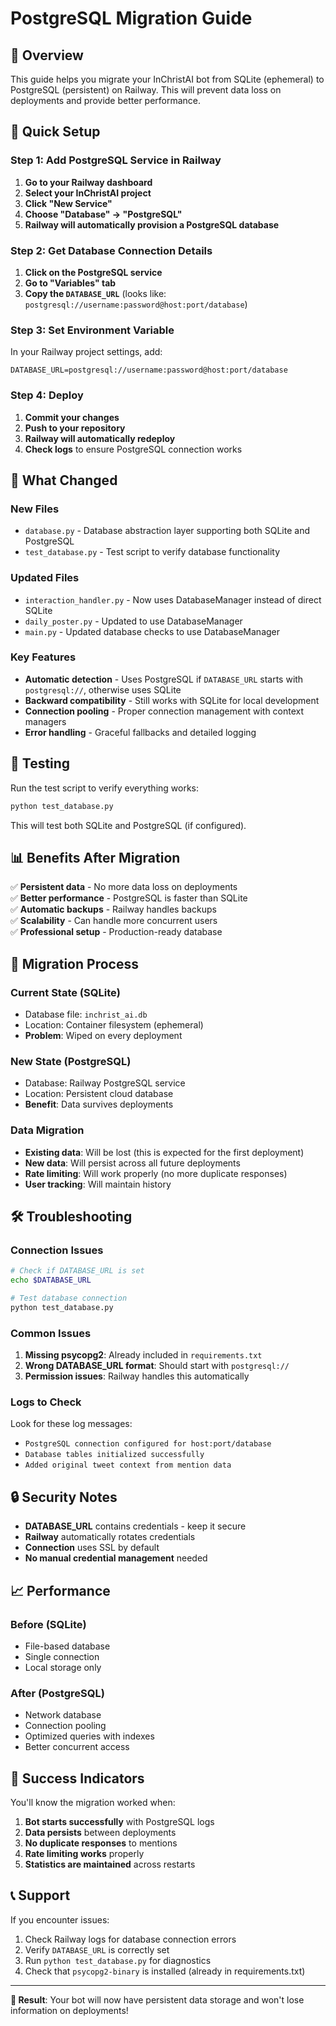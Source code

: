 # PostgreSQL Migration Guide

## 🎯 Overview

This guide helps you migrate your InChristAI bot from SQLite (ephemeral) to PostgreSQL (persistent) on Railway. This will prevent data loss on deployments and provide better performance.

## 🚀 Quick Setup

### Step 1: Add PostgreSQL Service in Railway

1. **Go to your Railway dashboard**
2. **Select your InChristAI project**
3. **Click "New Service"**
4. **Choose "Database" → "PostgreSQL"**
5. **Railway will automatically provision a PostgreSQL database**

### Step 2: Get Database Connection Details

1. **Click on the PostgreSQL service**
2. **Go to "Variables" tab**
3. **Copy the `DATABASE_URL`** (looks like: `postgresql://username:password@host:port/database`)

### Step 3: Set Environment Variable

In your Railway project settings, add:
```
DATABASE_URL=postgresql://username:password@host:port/database
```

### Step 4: Deploy

1. **Commit your changes**
2. **Push to your repository**
3. **Railway will automatically redeploy**
4. **Check logs** to ensure PostgreSQL connection works

## 🔧 What Changed

### New Files
- `database.py` - Database abstraction layer supporting both SQLite and PostgreSQL
- `test_database.py` - Test script to verify database functionality

### Updated Files
- `interaction_handler.py` - Now uses DatabaseManager instead of direct SQLite
- `daily_poster.py` - Updated to use DatabaseManager
- `main.py` - Updated database checks to use DatabaseManager

### Key Features
- **Automatic detection** - Uses PostgreSQL if `DATABASE_URL` starts with `postgresql://`, otherwise uses SQLite
- **Backward compatibility** - Still works with SQLite for local development
- **Connection pooling** - Proper connection management with context managers
- **Error handling** - Graceful fallbacks and detailed logging

## 🧪 Testing

Run the test script to verify everything works:

```bash
python test_database.py
```

This will test both SQLite and PostgreSQL (if configured).

## 📊 Benefits After Migration

✅ **Persistent data** - No more data loss on deployments  
✅ **Better performance** - PostgreSQL is faster than SQLite  
✅ **Automatic backups** - Railway handles backups  
✅ **Scalability** - Can handle more concurrent users  
✅ **Professional setup** - Production-ready database  

## 🔄 Migration Process

### Current State (SQLite)
- Database file: `inchrist_ai.db`
- Location: Container filesystem (ephemeral)
- **Problem**: Wiped on every deployment

### New State (PostgreSQL)
- Database: Railway PostgreSQL service
- Location: Persistent cloud database
- **Benefit**: Data survives deployments

### Data Migration
- **Existing data**: Will be lost (this is expected for the first deployment)
- **New data**: Will persist across all future deployments
- **Rate limiting**: Will work properly (no more duplicate responses)
- **User tracking**: Will maintain history

## 🛠️ Troubleshooting

### Connection Issues
```bash
# Check if DATABASE_URL is set
echo $DATABASE_URL

# Test database connection
python test_database.py
```

### Common Issues
1. **Missing psycopg2**: Already included in `requirements.txt`
2. **Wrong DATABASE_URL format**: Should start with `postgresql://`
3. **Permission issues**: Railway handles this automatically

### Logs to Check
Look for these log messages:
- `PostgreSQL connection configured for host:port/database`
- `Database tables initialized successfully`
- `Added original tweet context from mention data`

## 🔒 Security Notes

- **DATABASE_URL** contains credentials - keep it secure
- **Railway** automatically rotates credentials
- **Connection** uses SSL by default
- **No manual credential management** needed

## 📈 Performance

### Before (SQLite)
- File-based database
- Single connection
- Local storage only

### After (PostgreSQL)
- Network database
- Connection pooling
- Optimized queries with indexes
- Better concurrent access

## 🎉 Success Indicators

You'll know the migration worked when:
1. **Bot starts successfully** with PostgreSQL logs
2. **Data persists** between deployments
3. **No duplicate responses** to mentions
4. **Rate limiting works** properly
5. **Statistics are maintained** across restarts

## 📞 Support

If you encounter issues:
1. Check Railway logs for database connection errors
2. Verify `DATABASE_URL` is correctly set
3. Run `python test_database.py` for diagnostics
4. Check that `psycopg2-binary` is installed (already in requirements.txt)

---

**🎯 Result**: Your bot will now have persistent data storage and won't lose information on deployments!
